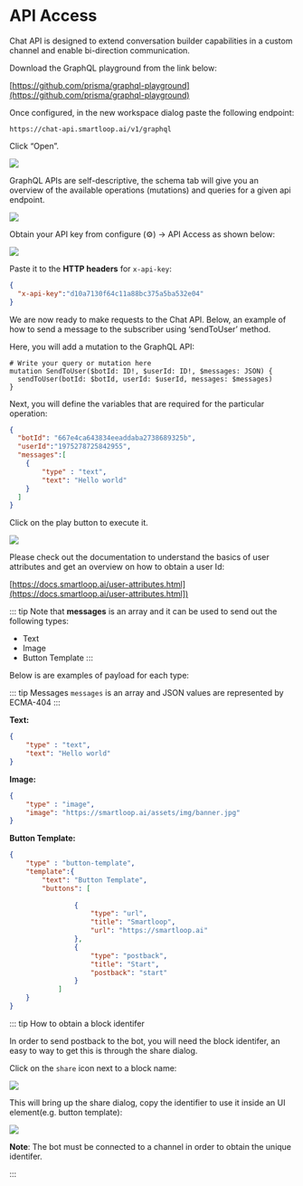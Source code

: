 # API Access

Chat API is designed to extend conversation builder capabilities in a custom channel and enable bi-direction communication.

Download the GraphQL playground from the link below:

[https://github.com/prisma/graphql-playground](https://github.com/prisma/graphql-playground)

Once configured, in the new workspace dialog paste the following endpoint:

```
https://chat-api.smartloop.ai/v1/graphql
```

Click “Open”. 

![](./graphql-new.png)

GraphQL APIs are self-descriptive, the schema tab will give you an overview of the available operations (mutations) and queries for a given api endpoint.

![](./graphql-schema.png)

Obtain your API key from configure (⚙) -> API Access  as shown below:

![](./api-access.png)

Paste it to the **HTTP headers** for `x-api-key`:

```json
{
  "x-api-key":"d10a7130f64c11a88bc375a5ba532e04"
}
```

 
We are now ready to make requests to the Chat API. Below, an example of how to send a message to the subscriber using ‘sendToUser’ method.

Here, you will add a mutation to the GraphQL API:

```
# Write your query or mutation here
mutation SendToUser($botId: ID!, $userId: ID!, $messages: JSON) {
  sendToUser(botId: $botId, userId: $userId, messages: $messages)
}
```

Next, you will define the variables that are required for the particular operation:
```json
{
  "botId": "667e4ca643834eeaddaba2738689325b",
  "userId":"1975278725842955",
  "messages":[
	{
		"type" : "text",
		"text": "Hello world"
	}
  ]
}
```


Click on the play button to execute it.

![](./graphql-sendToBot.png)

Please check out the documentation to understand the basics of user attributes and get an overview on how to obtain a user Id:

[https://docs.smartloop.ai/user-attributes.html](https://docs.smartloop.ai/user-attributes.html])

::: tip
Note that **messages** is an array and it can be used to send out the following types:

* Text
* Image
* Button Template
:::

Below is are examples of payload for each type:


::: tip Messages
`messages` is an array and JSON values are represented by ECMA-404
:::

**Text:**
```json
{
    "type" : "text",
    "text": "Hello world"
}
```

**Image:**

```json
{
	"type" : "image",
	"image": "https://smartloop.ai/assets/img/banner.jpg"
}
```
**Button Template:**

```json
{
	"type" : "button-template",
	"template":{
		"text": "Button Template",
		"buttons": [
			
				{
					"type": "url",
					"title": "Smartloop",
					"url": "https://smartloop.ai"
				},
				{
					"type": "postback",
					"title": "Start",
					"postback": "start"
				}
			]
	}
}
```

::: tip How to obtain a block identifer

In order to send postback to the bot, you will need the block identifer, an easy to way to get this is through the share dialog.

Click on the `share` icon next to a block name:

![](./block-copy.png)

This will bring up the share dialog, copy the identifier to use it inside an UI element(e.g. button template):

![](./block-identifier.png)

**Note**: The bot must be connected to a channel in order to obtain the unique identifer.

:::